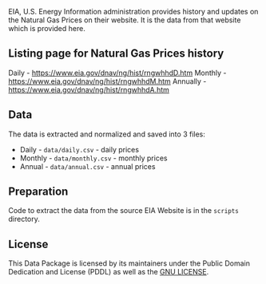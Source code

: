 EIA, U.S. Energy Information administration provides history and updates on the Natural Gas Prices on their website. It is the data from that website which is provided here.

## Listing page for Natural Gas Prices history

Daily - https://www.eia.gov/dnav/ng/hist/rngwhhdD.htm
Monthly - https://www.eia.gov/dnav/ng/hist/rngwhhdM.htm
Annually - https://www.eia.gov/dnav/ng/hist/rngwhhdA.htm

## Data

The data is extracted and normalized and saved into 3 files:

- Daily - `data/daily.csv` - daily prices
- Monthly - `data/monthly.csv` - monthly prices
- Annual - `data/annual.csv` - annual prices

## Preparation

Code to extract the data from the source EIA Website is in the `scripts` directory.

## License

This Data Package is licensed by its maintainers under the Public Domain Dedication and License (PDDL) as well as the [GNU LICENSE](LICENSE).
